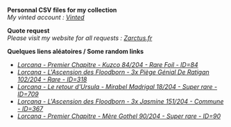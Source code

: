 **Personnal CSV files for my collection**  
*My vinted account : [Vinted](https://www.vinted.fr/member/223153477)*

**Quote request**  
*Please visit my website for all requests : [Zarctus.fr](https://www.zarctus.fr/)*


**Quelques liens aléatoires / Some random links**
- *[Lorcana - Premier Chapitre - Kuzco 84/204 - Rare Foil - ID=84](https://www.vinted.fr/items/5462200947-lorcana-premier-chapitre-kuzco-84204-rare-foil-id84)*
- *[Lorcana - L'Ascension des Floodborn - 3x Piège Génial De Ratigan 102/204 - Rare - ID=318](https://www.vinted.fr/items/6567085863-lorcana-lascension-des-floodborn-3x-piege-genial-de-ratigan-102204-rare-id318)*
- *[Lorcana - Le retour d'Ursula - Mirabel Madrigal 18/204 - Super rare - ID=709](https://www.vinted.fr/items/5809027792-lorcana-le-retour-dursula-mirabel-madrigal-18204-super-rare-id709)*
- *[Lorcana - L'Ascension des Floodborn - 3x Jasmine 151/204 - Commune - ID=367](https://www.vinted.fr/items/6495230738-lorcana-lascension-des-floodborn-3x-jasmine-151204-commune-id367)*
- *[Lorcana - Premier Chapitre - Mère Gothel 90/204 - Super rare - ID=90](https://www.vinted.fr/items/5749670727-lorcana-premier-chapitre-mere-gothel-90204-super-rare-id90)*
